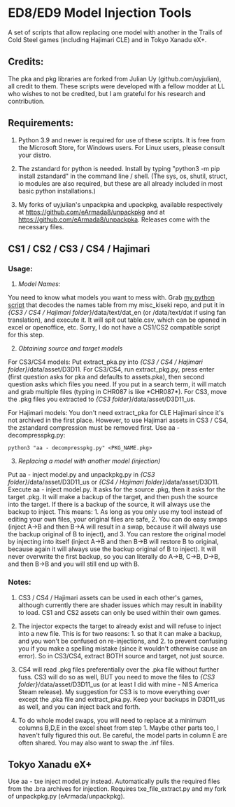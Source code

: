 # ED8/ED9 Model Injection Tools
A set of scripts that allow replacing one model with another in the Trails of Cold Steel games (including Hajimari CLE) and in Tokyo Xanadu eX+.

## Credits:
The pka and pkg libraries are forked from Julian Uy (github.com/uyjulian), all credit to them.  These scripts were developed with a fellow modder at LL who wishes to not be credited, but I am grateful for his research and contribution.

## Requirements:
1. Python 3.9 and newer is required for use of these scripts.  It is free from the Microsoft Store, for Windows users.  For Linux users, please consult your distro.

2. The zstandard for python is needed.  Install by typing "python3 -m pip install zstandard" in the command line / shell.  (The sys, os, shutil, struct, io modules are also required, but these are all already included in most basic python installations.)

3. My forks of uyjulian's unpackpka and upackpkg, available respectively at https://github.com/eArmada8/unpackpkg and at https://github.com/eArmada8/unpackpka.  Releases come with the necessary files.

## CS1 / CS2 / CS3 / CS4 / Hajimari
### Usage:
1. *Model Names:*

You need to know what models you want to mess with.  Grab [my python script](https://github.com/eArmada8/misc_kiseki/blob/main/name_table_decode.py) that decodes the names table from my misc_kiseki repo, and put it in *{CS3 / CS4 / Hajimari folder}*/data/text/dat_en (or /data/text/dat if using fan translation), and execute it.  It will spit out table.csv, which can be opened in excel or openoffice, etc.  Sorry, I do not have a CS1/CS2 compatible script for this step.

2. *Obtaining source and target models*

For CS3/CS4 models: Put extract_pka.py into *{CS3 / CS4 / Hajimari folder}*/data/asset/D3D11.  For CS3/CS4, run extract_pkg.py, press enter (first question asks for pka and defaults to assets.pka), then second question asks which files you need.  If you put in a search term, it will match and grab multiple files (typing in CHR087 is like \*CHR087\*).  For CS3, move the .pkg files you extracted to *{CS3 folder}*/data/asset/D3D11_us.

For Hajimari models: You don't need extract_pka for CLE Hajimari since it's not archived in the first place.  However, to use Hajimari assets in CS3 / CS4, the zstandard compression must be removed first.  Use aa - decompresspkg.py:

`python3 "aa - decompresspkg.py" <PKG_NAME.pkg>`

3. *Replacing a model with another model (injection)*

Put aa - inject model.py and unpackpkg.py in *{CS3 folder}*/data/asset/D3D11_us or *{CS4 / Hajimari folder}*/data/asset/D3D11. Execute aa - inject model.py.  It asks for the source .pkg, then it asks for the target .pkg.  It will make a backup of the target, and then push the source into the target.  If there is a backup of the source, it will always use the backup to inject.  This means: 1. As long as you only use my tool instead of editing your own files, your original files are safe, 2. You can do easy swaps (inject A->B and then B->A will result in a swap, because it will always use the backup original of B to inject), and 3. You can restore the original model by injecting into itself (inject A->B and then B->B will restore B to original, because again it will always use the backup original of B to inject).  It will never overwrite the first backup, so you can literally do A->B, C->B, D->B, and then B->B and you will still end up with B.

### Notes:
1. CS3 / CS4 / Hajimari assets can be used in each other's games, although currently there are shader issues which may result in inability to load.  CS1 and CS2 assets can only be used within their own games.

1. The injector expects the target to already exist and will refuse to inject into a new file.  This is for two reasons: 1. so that it can make a backup, and you won't be confused on re-injections, and 2. to prevent confusing you if you make a spelling mistake (since it wouldn't otherwise cause an error).  So in CS3/CS4, extract BOTH source and target, not just source.

2. CS4 will read .pkg files preferentially over the .pka file without further fuss.  CS3 will do so as well, BUT you need to move the files to *{CS3 folder}*/data/asset/D3D11_us (or at least I did with mine - NIS America Steam release).  My suggestion for CS3 is to move everything over except the .pka file and extract_pka.py.  Keep your backups in D3D11_us as well, and you can inject back and forth.

3. To do whole model swaps, you will need to replace at a minimum columns B,D,E in the excel sheet from step 1.  Maybe other parts too, I haven't fully figured this out.  Be careful, the model parts in column E are often shared.  You may also want to swap the .inf files.

## Tokyo Xanadu eX+
Use aa - txe inject model.py instead.  Automatically pulls the required files from the .bra archives for injection.  Requires txe_file_extract.py and my fork of unpackpkg.py (eArmada/unpackpkg).

